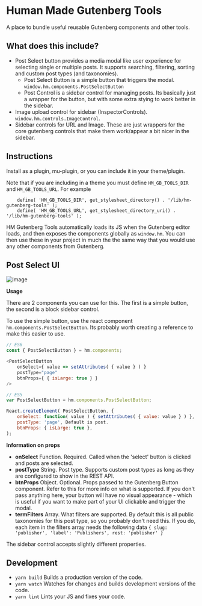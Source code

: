 Human Made Gutenberg Tools
==========================

A place to bundle useful reusable Gutenberg components and other tools.

## What does this include?

* Post Select button provides a media modal like user experience for selecting single or multiple posts. It supports searching, filtering, sorting and custom post types (and taxonomies).
  * Post Select Button is a simple button that triggers the modal. `window.hm.components.PostSelectButton`
  * Post Control is a sidebar control for managing posts. Its basically just a wrapper for the button, but with some extra stying to work better in the sidebar.
* Image upload control for sidebar (InspectorControls). `window.hm.controls.ImageControl`.
* Sidebar controls for URL and Image. These are just wrappers for the core gutenberg controls that make them work/appear a bit nicer in the sidebar.

## Instructions

Install as a plugin, mu-plugin, or you can include it in your theme/plugin. 

Note that if you are including in a theme you must define `HM_GB_TOOLS_DIR` and `HM_GB_TOOLS_URL`. For example

```
	define( 'HM_GB_TOOLS_DIR', get_stylesheet_directory() . '/lib/hm-gutenberg-tools' );
	define( 'HM_GB_TOOLS_URL', get_stylesheet_directory_uri() . '/lib/hm-gutenberg-tools' );
```

HM Gutenberg Tools automatically loads its JS when the Gutenberg editor loads, and then exposes the components globally as `window.hm`. You can then use these in your project in much the the same way that you would use any other components from Gutenberg.

## Post Select UI

![image](https://user-images.githubusercontent.com/494927/35505702-d334667e-04de-11e8-8afc-4e21b1f83138.png)

**Usage**

There are 2 components you can use for this. The first is a simple button, the second is a block sidebar control.

To use the simple button, use the react component `hm.components.PostSelectButton`. Its probably worth creating a reference to make this easier to use.

```js
// ES6
const { PostSelectButton } = hm.components;

<PostSelectButton 
    onSelect={ value => setAttributes( { value } ) }
    postType="page" 
    btnProps={ { isLarge: true } }
/>

// ES5
var PostSelectButton = hm.components.PostSelectButton;

React.createElement( PostSelectButton, {
    onSelect: function( value ) { setAttributes( { value: value } ) }, 
    postType: 'page', Default is post.
    btnProps: { isLarge: true }, 
);
```

**Information on props**
* **onSelect** Function. Required. Called when the 'select' button is clicked and posts are selected.
* **postType** String. Post type. Supports custom post types as long as they are configured to show in the REST API. 
* **btnProps** Object. Optional. Props passed to the Gutenberg Button component. Refer to this for more info on what is supported. If you don't pass anything here, your button will have no visual appearance - which is useful if you want to make part of your UI clickable and trigger the modal. 
* **termFilters** Array. What filters are supported. By default this is all public taxonomies for this post type, so you probably don't need this. If you do, each item in the filters array needs the following data `{ slug: 'publisher', 'label': 'Publishers', rest: 'publisher' }`

The sidebar control accepts slightly different properties.

## Development

* `yarn build` Builds a production version of the code.
* `yarn watch` Watches for changes and builds development versions of the code.
* `yarn lint` Lints your JS and fixes your code.
